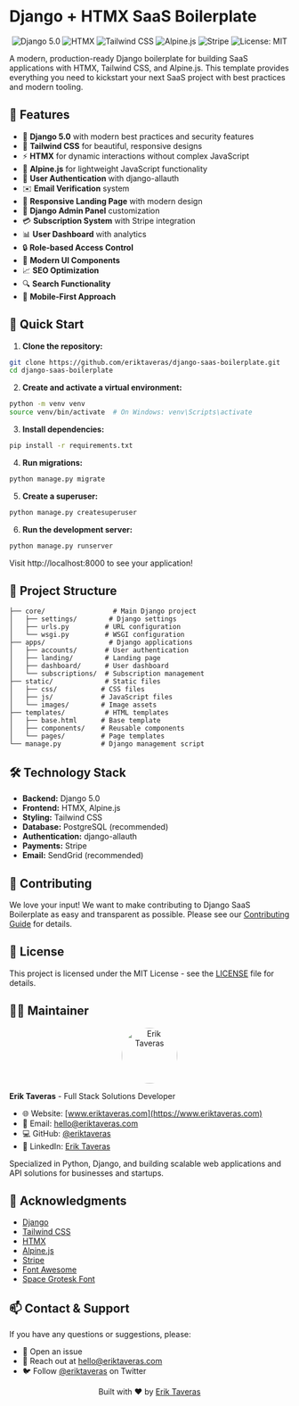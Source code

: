 # Django + HTMX SaaS Boilerplate

<div align="center">
  <img src="https://img.shields.io/badge/Django-5.0-092E20?style=for-the-badge&logo=django&logoColor=white" alt="Django 5.0"/>
  <img src="https://img.shields.io/badge/HTMX-Latest-2D79C7?style=for-the-badge&logo=html5&logoColor=white" alt="HTMX"/>
  <img src="https://img.shields.io/badge/Tailwind-3.x-38B2AC?style=for-the-badge&logo=tailwind-css&logoColor=white" alt="Tailwind CSS"/>
  <img src="https://img.shields.io/badge/Alpine.js-3.x-77C1D2?style=for-the-badge&logo=alpine.js&logoColor=white" alt="Alpine.js"/>
  <img src="https://img.shields.io/badge/Stripe-Integration-6772E5?style=for-the-badge&logo=stripe&logoColor=white" alt="Stripe"/>
  <img src="https://img.shields.io/badge/License-MIT-yellow.svg?style=for-the-badge" alt="License: MIT"/>
</div>

A modern, production-ready Django boilerplate for building SaaS applications with HTMX, Tailwind CSS, and Alpine.js. This template provides everything you need to kickstart your next SaaS project with best practices and modern tooling.

## 🌟 Features

- 🚀 **Django 5.0** with modern best practices and security features
- 🎨 **Tailwind CSS** for beautiful, responsive designs
- ⚡ **HTMX** for dynamic interactions without complex JavaScript
- 🎯 **Alpine.js** for lightweight JavaScript functionality
- 🔐 **User Authentication** with django-allauth
- ✉️ **Email Verification** system
- 📱 **Responsive Landing Page** with modern design
- 👑 **Django Admin Panel** customization
- 💳 **Subscription System** with Stripe integration
- 📊 **User Dashboard** with analytics
- 🔒 **Role-based Access Control**
- 🎨 **Modern UI Components**
- 📈 **SEO Optimization**
- 🔍 **Search Functionality**
- 📱 **Mobile-First Approach**

## 🚀 Quick Start

1. **Clone the repository:**
```bash
git clone https://github.com/eriktaveras/django-saas-boilerplate.git
cd django-saas-boilerplate
```

2. **Create and activate a virtual environment:**
```bash
python -m venv venv
source venv/bin/activate  # On Windows: venv\Scripts\activate
```

3. **Install dependencies:**
```bash
pip install -r requirements.txt
```

4. **Run migrations:**
```bash
python manage.py migrate
```

5. **Create a superuser:**
```bash
python manage.py createsuperuser
```

6. **Run the development server:**
```bash
python manage.py runserver
```

Visit http://localhost:8000 to see your application!

## 📁 Project Structure

```
├── core/                 # Main Django project
│   ├── settings/        # Django settings
│   ├── urls.py         # URL configuration
│   └── wsgi.py         # WSGI configuration
├── apps/                # Django applications
│   ├── accounts/       # User authentication
│   ├── landing/        # Landing page
│   ├── dashboard/      # User dashboard
│   └── subscriptions/  # Subscription management
├── static/             # Static files
│   ├── css/           # CSS files
│   ├── js/            # JavaScript files
│   └── images/        # Image assets
├── templates/          # HTML templates
│   ├── base.html      # Base template
│   ├── components/    # Reusable components
│   └── pages/         # Page templates
└── manage.py          # Django management script
```

## 🛠️ Technology Stack

- **Backend:** Django 5.0
- **Frontend:** HTMX, Alpine.js
- **Styling:** Tailwind CSS
- **Database:** PostgreSQL (recommended)
- **Authentication:** django-allauth
- **Payments:** Stripe
- **Email:** SendGrid (recommended)


## 🤝 Contributing

We love your input! We want to make contributing to Django SaaS Boilerplate as easy and transparent as possible. Please see our [Contributing Guide](CONTRIBUTING.md) for details.

## 📝 License

This project is licensed under the MIT License - see the [LICENSE](LICENSE) file for details.

## 👨‍💻 Maintainer

<div align="center">
  <img src="https://github.com/eriktaveras.png" width="100px" style="border-radius: 50%;" alt="Erik Taveras">
</div>

**Erik Taveras** - Full Stack Solutions Developer

- 🌐 Website: [www.eriktaveras.com](https://www.eriktaveras.com)
- 📧 Email: [hello@eriktaveras.com](mailto:hello@eriktaveras.com)
- 💻 GitHub: [@eriktaveras](https://github.com/eriktaveras)
- 🔗 LinkedIn: [Erik Taveras](https://linkedin.com/in/eriktaveras)

Specialized in Python, Django, and building scalable web applications and API solutions for businesses and startups.

## 🙏 Acknowledgments

- [Django](https://www.djangoproject.com/)
- [Tailwind CSS](https://tailwindcss.com/)
- [HTMX](https://htmx.org/)
- [Alpine.js](https://alpinejs.dev/)
- [Stripe](https://stripe.com/)
- [Font Awesome](https://fontawesome.com/)
- [Space Grotesk Font](https://fonts.google.com/specimen/Space+Grotesk)

## 📫 Contact & Support

If you have any questions or suggestions, please:

- 📝 Open an issue
- 📧 Reach out at [hello@eriktaveras.com](mailto:hello@eriktaveras.com)
- 🐦 Follow [@eriktaveras](https://twitter.com/eriktaveras) on Twitter

<div align="center">
  <p>Built with ❤️ by <a href="https://www.eriktaveras.com">Erik Taveras</a></p>
</div> 
